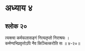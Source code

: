 # अध्याय ४

## श्लोक २०

त्यक्त्वा कर्मफलासङ्गं नित्यतृप्तो निराश्रयः ।<br>कर्मण्यभिप्रवृत्तोऽपि नैव किञ्चित्करोति सः ॥ ४-२०॥<br><br>

